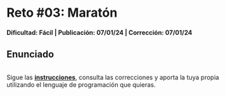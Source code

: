 # Reto #03: Maratón 
#### Dificultad: Fácil | Publicación: 07/01/24 | Corrección: 07/01/24

## Enunciado

```

```
Sigue las **[instrucciones](../../README.md)**, consulta las correcciones y aporta la tuya propia utilizando el lenguaje de programación que quieras.
